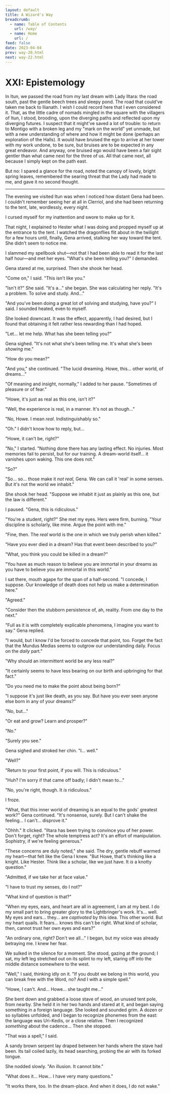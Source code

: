 ```yaml
---
layout: default
title: A Wizard's Way
breadcrumb:
  - name: Table of Contents
    url: /way/
  - name: Home
    url: /
feed: false
date: 2023-04-04
prev: way-20.html
next: way-22.html
---
```


# XXI: Epistemology

In Itun, we passed the road from my last dream with Lady Iltara: the road south, past the gentle beech trees and sleepy pond. The road that could've taken me back to Ilianath. I wish I could record here that I even considered it. That, as the little cadre of nomads mingled in the square with the villagers of Itun, I stood, brooding, upon the diverging paths and reflected upon my diverging futures. I suspect that it might've saved a lot of trouble: to return to Montigo with a broken leg and my "mark on the world" yet unmade, but with a new understanding of where and how it might be done (perhaps an exploration of the Halls). It would have bruised the ego to arrive at her tower with my work undone, to be sure, but bruises are to be expected in any great endeavor. And anyway, one bruised ego would have been a fair sight gentler than what came next for the three of us. All that came next, all because I simply kept on the path east.

But no: I spared a glance for the road, noted the canopy of lovely, bright spring leaves, remembered the searing threat that the Lady had made to me, and gave it no second thought.

---

The evening we visited Itun was when I noticed how distant Gena had been. I couldn't remember seeing her at all in Clerriol, and she had been returning to the tent, late, wordlessly, every night.

I cursed myself for my inattention and swore to make up for it.

That night, I explained to Hester what I was doing and propped myself up at the entrance to the tent. I watched the dragonflies flit about in the twilight for a few hours until, finally, Gena arrived, stalking her way toward the tent. She didn't seem to notice me.

I slammed my spellbook shut—not that I had been able to read it for the last half hour—and met her eyes. "What's she been telling you?" I demanded.

Gena stared at me, surprised. Then she shook her head.

"Come on," I said. "This isn't like you."

"Isn't it?" She said. "It's a..." she began. She was calculating her reply. "It's a problem. To solve and study. And..."

"And you've been doing a great lot of solving and studying, have you?" I said. I sounded heated, even to myself.

She looked downcast. It was the effect, apparently, I had desired, but I found that obtaining it felt rather less rewarding than I had hoped.

"Let... let me help. What has she been telling you?"

Gena sighed. "It's not what she's been telling me. It's what she's been _showing_ me."

"How do you mean?"

"And you," she continued. "The lucid dreaming. Howe, this... other world, of dreams..."

"Of meaning and insight, normally," I added to her pause. "Sometimes of pleasure or of fear."

"Howe, it's just as real as this one, isn't it?"

"Well, the experience is real, in a manner. It's not as though..."

"No, Howe. I mean _real_. Indistinguishably so."

"Oh." I didn't know how to reply, but...

"Howe, it can't be, right?"

"No," I started. "Nothing done there has any lasting effect. No injuries. Most memories fail to persist, but for our training. A dream-world itself... it vanishes upon waking. This one does not."

"So?"

"So... so... those make it _not real,_ Gena. We can call it 'real' in some senses. But it's not the world we inhabit."

She shook her head. "Suppose we inhabit it just as plainly as this one, but the law is different."

I paused. "Gena, this is ridiculous."

"You're a student, right?" She met my eyes. Hers were firm, burning. "Your discipline is scholarly, like mine. Argue the point with me."

"Fine, then. The _real_ world is the one in which we truly perish when killed."

"Have you ever died in a dream? Has that event been described to you?"

"What, you think you could be killed in a dream?"

"You have as much reason to believe you are immortal in your dreams as you have to believe you are immortal in this world."

I sat there, mouth agape for the span of a half-second. "I concede, I suppose. Our knowledge of death does not help us make a determination here."

"Agreed."

"Consider then the stubborn persistence of, ah, reality. From one day to the next."

"Full as it is with completely explicable phenomena, I imagine you want to say." Gena replied.

"I would, but I know I'd be forced to concede that point, too. Forget the fact that the Mundus Medias seems to outgrow our understanding daily. Focus on the _daily_ part."

"Why should an intermittent world be any less real?"

"It certainly seems to have less bearing on our birth and upbringing for that fact."

"Do you need me to make the point about being born?"

"I suppose it's just like death, as you say. But have you ever seen anyone else born in any of your dreams?"

"No, but..."

"Or eat and grow? Learn and prosper?"

"No."

"Surely you see."

Gena sighed and stroked her chin. "I... well."

"Well?"

"Return to your first point, if you will. This is ridiculous."

"Huh? I'm sorry if that came off badly; I didn't mean to..."

"No, you're right, though. It _is_ ridiculous."

I froze.

"What, that this inner world of dreaming is an equal to the gods' greatest work?" Gena continued. "It's nonsense, surely. But I can't shake the feeling... I can't... disprove it."

"Ohhh." It clicked. "Iltara has been trying to convince you of her power. Don't forget, right? The whole temptress act? It's an effort of manipulation. Sophistry, if we're feeling generous."

"These concerns are duly noted," she said. The dry, gentle rebuff warmed my heart—that felt like the Gena I knew. "But Howe, that's thinking like a knight. Like Hester. Think like a scholar, like we just have. It _is_ a knotty question."

"Admitted, if we take her at face value."

"I have to trust my senses, do I not?"

"What kind of question is that?"

"When my eyes, ears, and heart are all in agreement, I am at my best. I do my small part to bring greater glory to the Lightbringer's work. It's... well. My eyes and ears... they... are _captivated_ by this idea. This other world. But my heart quails. It fears... knows this can't be right. What kind of scholar, then, cannot trust her own eyes and ears?"

"An ordinary one, right? Don't we all..." I began, but my voice was already betraying me. I knew her fear.

We sulked in the silence for a moment. She stood, gazing at the ground; I sat, my left leg stretched out on its splint to my left, staring off into the middle distance somewhere to the west.

"Well," I said, thinking idly on it. "If you doubt we belong in this world, you can break free with the Word, no? And I with a simple spell."

"Howe, I can't. And... Howe... she taught me..."

She bent down and grabbed a loose stave of wood, an unused tent pole, from nearby. She held it in her two hands and stared at it, and began saying something in a foreign language. She looked and sounded grim. A dozen or so syllables unfolded, and I began to recognize phonemes from the east: the language was Uri-Kedis, or a close relative. Then I recognized _something_ about the cadence... Then she stopped.

"That was a spell," I said.

A sandy brown serpent lay draped between her hands where the stave had been. Its tail coiled lazily, its head searching, probing the air with its forked tongue.

She nodded slowly. "An illusion. It cannot bite."

"What does it... How... I have very many questions."

"It works there, too. In the dream-place. And when it does, I do not wake."

